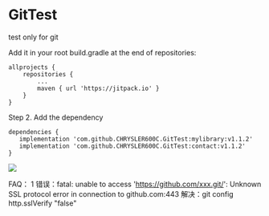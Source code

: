 # GitTest
test only for git

 Add it in your root build.gradle at the end of repositories:

	allprojects {
		repositories {
			...
			maven { url 'https://jitpack.io' }
		}
	}
Step 2. Add the dependency

	dependencies {
	   implementation 'com.github.CHRYSLER600C.GitTest:mylibrary:v1.1.2'
	   implementation 'com.github.CHRYSLER600C.GitTest:contact:v1.1.2'
	}
 
 [![](https://jitpack.io/v/CHRYSLER600C/GitTest.svg)](https://jitpack.io/#CHRYSLER600C/GitTest)


FAQ：
1 错误：fatal: unable to access 'https://github.com/xxx.git/': Unknown SSL protocol error in connection to github.com:443 
  解决：git config http.sslVerify "false"

